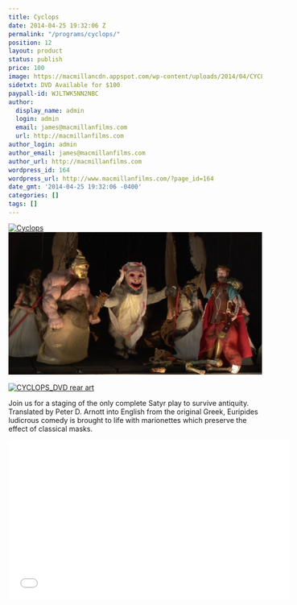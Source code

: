```yaml
---
title: Cyclops
date: 2014-04-25 19:32:06 Z
permalink: "/programs/cyclops/"
position: 12
layout: product
status: publish
price: 100
image: https://macmillancdn.appspot.com/wp-content/uploads/2014/04/CYCLOPS_DVD-rear-art-713x1024.jpg
sidetxt: DVD Available for $100
paypall-id: WJLTWK5NN2NBC
author:
  display_name: admin
  login: admin
  email: james@macmillanfilms.com
  url: http://macmillanfilms.com
author_login: admin
author_email: james@macmillanfilms.com
author_url: http://macmillanfilms.com
wordpress_id: 164
wordpress_url: http://www.macmillanfilms.com/?page_id=164
date_gmt: '2014-04-25 19:32:06 -0400'
categories: []
tags: []
---
```


<a href="https://macmillancdn.appspot.com/wp-content/uploads/2014/04/3DCyclops.jpg"><img class="alignnone size-large wp-image-154" src="https://macmillancdn.appspot.com/wp-content/uploads/2014/04/3DCyclops-872x1024.jpg" alt=" Cyclops" width="604" height="709" /></a>
![Cyclops Greek Drama](/image/Cyclops_Greek_Drama_Cast.jpg)

<p><a href="https://macmillancdn.appspot.com/wp-content/uploads/2014/04/CYCLOPS_DVD-rear-art.jpg"><img class="alignnone size-large wp-image-333" src="https://macmillancdn.appspot.com/wp-content/uploads/2014/04/CYCLOPS_DVD-rear-art-713x1024.jpg" alt="CYCLOPS_DVD rear art" width="604" height="867" /></a></p>

Join us for a staging of the only complete Satyr play to survive antiquity. Translated by Peter D. Arnott into English from the original Greek,  Euripides ludicrous comedy is brought to life with marionettes which preserve the effect of classical masks.

<p><iframe src="//www.youtube.com/embed/NUMJQ9ILtr4" width="560" height="315" frameborder="0" allowfullscreen="allowfullscreen"></iframe></p>
